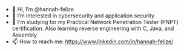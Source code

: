 - 👋 Hi, I’m @hannah-felize
- 👀 I’m interested in cybersecurity and application security
- 🌱 I'm studying for my Practical Network Penetration Tester (PNPT) certification. Also learning reverse engineering with C, Java, and Assembly
- 📫 How to reach me: https://www.linkedin.com/in/hannah-felize/

<!---
hannah-felize/hannah-felize is a ✨ special ✨ repository because its `README.md` (this file) appears on your GitHub profile.
You can click the Preview link to take a look at your changes.
--->
